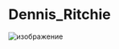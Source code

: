 # Dennis_Ritchie

![изображение](https://github.com/user-attachments/assets/4c424a91-b691-4023-81df-57de282bb6cd)
